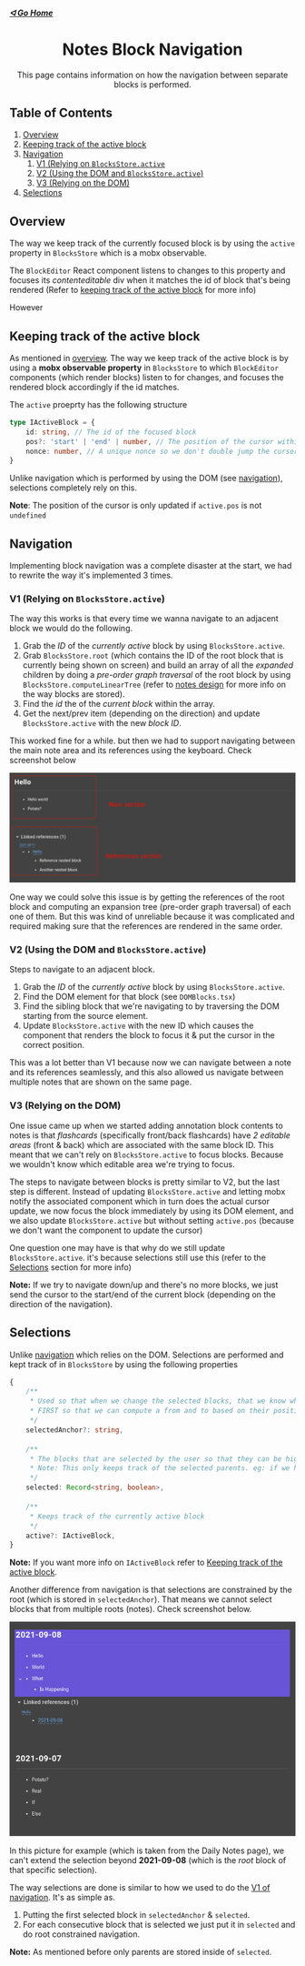 ##### [ᐊ Go Home](./NOTES.md#table-of-contents)

<div align="center">

# Notes Block Navigation

This page contains information on how the navigation between separate blocks is performed.
</div>


## Table of Contents
1. [Overview](#overview)
2. [Keeping track of the active block](#keeping-track-of-the-active-block)
3. [Navigation](#navigation)
    1. [V1 (Relying on `BlocksStore.active`](#v1-relying-on-blocksstoreactive)
    2. [V2 (Using the DOM and `BlocksStore.active`)](#v2-using-the-dom-and-blocksstoreactive)
    3. [V3 (Relying on the DOM)](#v3-relying-on-the-dom)
5. [Selections](#selections)


## Overview

The way we keep track of the currently focused block is by using the `active` property in `BlocksStore` which is a mobx observable.

The `BlockEditor` React component listens to changes to this property and focuses its *contenteditable* div when it matches the id of block that's being rendered (Refer to [keeping track of the active block](#keeping-track-of-the-active-block) for more info)

However 

## Keeping track of the active block
As mentioned in [overview](#overview). The way we keep track of the active block is by using a **mobx observable property** in `BlocksStore` to which `BlockEditor` components (which render blocks) listen to for changes, and focuses the rendered block accordingly if the id matches.

The `active` proeprty has the following structure

```ts
type IActiveBlock = {
    id: string, // The id of the focused block
    pos?: 'start' | 'end' | number, // The position of the cursor within the block
    nonce: number, // A unique nonce so we don't double jump the cursor
}
```

Unlike navigation which is performed by using the DOM (see [navigation](#navigation)), selections completely rely on this.

**Note**: The position of the cursor is only updated if `active.pos` is not `undefined`


## Navigation
Implementing block navigation was a complete disaster at the start, we had to rewrite the way it's implemented 3 times.

### V1 (Relying on `BlocksStore.active`)
The way this works is that every time we wanna navigate to an adjacent block we would do the following.

1. Grab the *ID* of the *currently active* block by using `BlocksStore.active`.
2. Grab `BlocksStore.root` (which contains the ID of the root block that is currently being shown on screen) and build an array of all the *expanded* children by doing a *pre-order graph traversal* of the root block by using `BlocksStore.computeLinearTree` (refer to [notes design](./NOTES_DESIGN.md) for more info on the way blocks are stored).
3. Find the *id* the of the *current block* within the array.
4. Get the next/prev item (depending on the direction) and update `BlocksStore.active` with the new *block ID*.

This worked fine for a while. but then we had to support navigating between the main note area and its references using the keyboard. Check screenshot below


![](./assets/simple-note-with-references.png)

One way we could solve this issue is by getting the references of the root block and computing an expansion tree (pre-order graph traversal) of each one of them.
But this was kind of unreliable because it was complicated and required making sure that the references are rendered in the same order.


### V2 (Using the DOM and `BlocksStore.active`)
Steps to navigate to an adjacent block.
1. Grab the *ID* of the *currently active* block by using `BlocksStore.active`.
2. Find the DOM element for that block (see `DOMBlocks.tsx`)
3. Find the sibling block that we're navigating to by traversing the DOM starting from the source element.
4. Update `BlocksStore.active` with the new ID which causes the component that renders the block to focus it & put the cursor in the correct position.

This was a lot better than V1 because now we can navigate between a note and its references seamlessly, and this also allowed us navigate between multiple notes that are shown on the same page.

### V3 (Relying on the DOM)
One issue came up when we started adding annotation block contents to notes is that *flashcards* (specifically front/back flashcards) have *2 editable areas* (front & back) which are associated with the same block ID.
This meant that we can't rely on `BlocksStore.active` to focus blocks. Because we wouldn't know which editable area we're trying to focus.

The steps to navigate between blocks is pretty similar to V2, but the last step is different.
Instead of updating `BlocksStore.active` and letting mobx notify the associated component which in turn does the actual cursor update, we now focus the block immediately by using its DOM element, and we also update `BlocksStore.active` but without setting `active.pos` (because we don't want the component to update the cursor)

One question one may have is that why do we still update `BlocksStore.active`. it's because selections still use this (refer to the [Selections](#selections) section for more info)

**Note:** If we try to navigate down/up and there's no more blocks, we just send the cursor to the start/end of the current block (depending on the direction of the navigation).

## Selections

Unlike [navigation](#navigation) which relies on the DOM. Selections are performed and kept track of in `BlocksStore` by using the following properties

```ts
{
    /**
     * Used so that when we change the selected blocks, that we know which is the
     * FIRST so that we can compute a from and to based on their position.
     */
    selectedAnchor?: string,
    
    /**
     * The blocks that are selected by the user so that they can be highlighted in the UI.
     * Note: This only keeps track of the selected parents. eg: if we have a parent that is selected and it has 3 children. this property would only contain the parent.
     */
    selected: Record<string, boolean>,
    
    /**
     * Keeps track of the currently active block
     */
    active?: IActiveBlock,
}
```

**Note:** If you want more info on `IActiveBlock` refer to [Keeping track of the active block](#keeping-track-of-the-active-block).

Another difference from navigation is that selections are constrained by the root (which is stored in `selectedAnchor`).
That means we cannot select blocks that from multiple roots (notes). Check screenshot below.

![](./assets/simple-notes-selection.png)

In this picture for example (which is taken from the Daily Notes page), we can't extend the selection beyond **2021-09-08** (which is the *root* block of that specific selection).

The way selections are done is similar to how we used to do the [V1 of navigation](#v1-relying-on-blocksstoreactive). It's as simple as.
1. Putting the first selected block in `selectedAnchor` & `selected`.
2. For each consecutive block that is selected we just put it in `selected` and do root constrained navigation.

**Note:** As mentioned before only parents are stored inside of `selected`.
